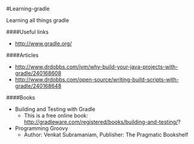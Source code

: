#Learning-gradle

Learning all things gradle

####Useful links
- http://www.gradle.org/

####Articles
- http://www.drdobbs.com/jvm/why-build-your-java-projects-with-gradle/240168608
- http://www.drdobbs.com/open-source/writing-build-scripts-with-gradle/240168648

####Books
- Building and Testing with Gradle
	- This is a free online book: http://gradleware.com/registered/books/building-and-testing/?
- Programming Groovy
	- Author: Venkat Subramaniam, Publisher: The Pragmatic Bookshelf
